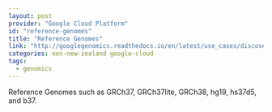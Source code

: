 ```yaml
---
layout: post
provider: "Google Cloud Platform"
id: "reference-genomes"
title: "Reference Genomes"
link: "http://googlegenomics.readthedocs.io/en/latest/use_cases/discover_public_data/reference_genomes.html"
categories: non-new-zealand google-cloud
tags:
  - genomics
---
```


Reference Genomes such as GRCh37, GRCh37lite, GRCh38, hg19, hs37d5, and b37.
